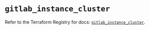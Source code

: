 # `gitlab_instance_cluster`

Refer to the Terraform Registry for docs: [`gitlab_instance_cluster`](https://registry.terraform.io/providers/gitlabhq/gitlab/18.4.0/docs/resources/instance_cluster).

